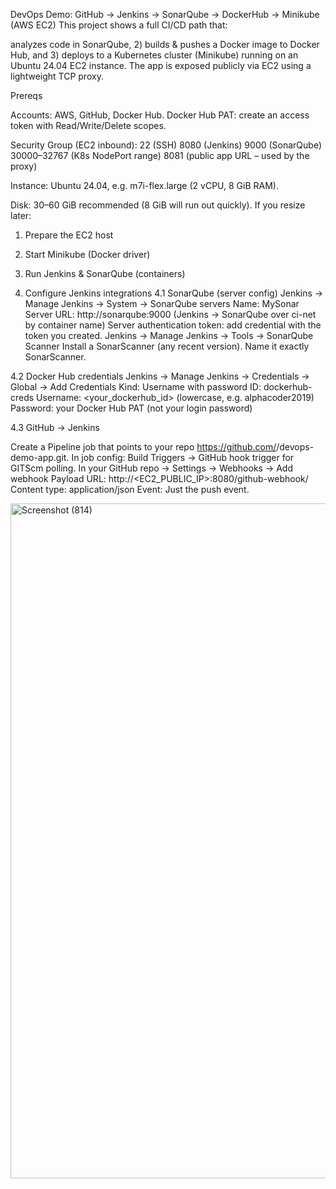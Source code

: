 DevOps Demo: GitHub → Jenkins → SonarQube → DockerHub → Minikube (AWS EC2)
This project shows a full CI/CD path that:

analyzes code in SonarQube, 2) builds & pushes a Docker image to Docker Hub, and 3) deploys to a Kubernetes cluster (Minikube) running on an Ubuntu 24.04 EC2 instance.
The app is exposed publicly via EC2 using a lightweight TCP proxy.

Prereqs

Accounts: AWS, GitHub, Docker Hub.
Docker Hub PAT: create an access token with Read/Write/Delete scopes.

Security Group (EC2 inbound):
22 (SSH)
8080 (Jenkins)
9000 (SonarQube)
30000–32767 (K8s NodePort range)
8081 (public app URL – used by the proxy)

Instance: Ubuntu 24.04, e.g. m7i-flex.large (2 vCPU, 8 GiB RAM).

Disk: 30–60 GiB recommended (8 GiB will run out quickly). If you resize later:

1) Prepare the EC2 host

2) Start Minikube (Docker driver)

3) Run Jenkins & SonarQube (containers)

4) Configure Jenkins integrations
4.1 SonarQube (server config)
Jenkins → Manage Jenkins → System → SonarQube servers
Name: MySonar
Server URL: http://sonarqube:9000 (Jenkins → SonarQube over ci-net by container name)
Server authentication token: add credential with the token you created.
Jenkins → Manage Jenkins → Tools → SonarQube Scanner
Install a SonarScanner (any recent version). Name it exactly SonarScanner.

4.2 Docker Hub credentials
Jenkins → Manage Jenkins → Credentials → Global → Add Credentials
Kind: Username with password
ID: dockerhub-creds
Username: <your_dockerhub_id> (lowercase, e.g. alphacoder2019)
Password: your Docker Hub PAT (not your login password)

4.3 GitHub → Jenkins

Create a Pipeline job that points to your repo https://github.com/<you>/devops-demo-app.git.
In job config: Build Triggers → GitHub hook trigger for GITScm polling.
In your GitHub repo → Settings → Webhooks → Add webhook
Payload URL: http://<EC2_PUBLIC_IP>:8080/github-webhook/
Content type: application/json
Event: Just the push event.

<img width="1920" height="1080" alt="Screenshot (814)" src="https://github.com/user-attachments/assets/0541b6e8-1f82-4ffd-9e1a-48450e59ac3f" />

